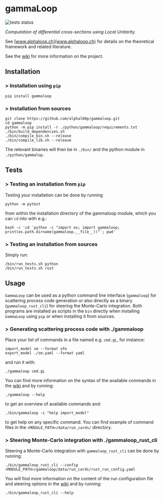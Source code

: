 # gammaLoop
![tests status](https://github.com/alphal00p/gammaloop/actions/workflows/gamma_loop_tests.yml/badge.svg?event=push)

*Computation of differential cross-sections using Local Unitarity.*

See [www.alphaloop.ch](www.alphaloop.ch) for details on the theoretical framework and related literature.

See the [wiki](https://wiki.alphaloop.ch/) for more information on the project.

## Installation

### > Installation using `pip`
```
pip install gammaloop
```

### > Installation from sources
```
git clone https://github.com/alphal00p/gammaloop.git
cd gammaloop
python -m pip install -r ./python/gammaloop/requirements.txt
./bin/build_dependencies.sh
./bin/compile_bin.sh --release
./bin/compile_lib.sh --release
```
The relevant binaries will then be in `./bin/` and the python module in `./python/gammalop`.

## Tests

### > Testing an installation from `pip`

Testing your installation can be done by running
```
python -m pytest
```
from within the installation directory of the gammaloop module, which you can `cd` into with e.g.:
```
bash -c 'cd `python -c "import os; import gammaloop; print(os.path.dirname(gammaloop.__file__))"`; pwd'
```

### > Testing an installation from sources

Simply run:
```
/bin/run_tests.sh python
/bin/run_tests.sh rust
```

## Usage

`GammaLoop` can be used as a python command line interface (`gammaloop`) for scattering process code generation or also directly as a binary (`gammaloop_rust_cli`) for steering the Monte-Carlo integration. Both programs are installed as scripts in the `bin` directly when installing `GammaLoop` using `pip` or when installing it from sources.

### > Generating scattering process code with ./gammaloop

Place your list of commands in a file named e.g. `cmd.gL`, for instance:
```
import_model sm --format ufo
export_model ./sm.yaml --format yaml
```
and run it with:
```
./gammaloop cmd.gL
```
You can find more information on the syntax of the available commands in the [wiki](https://wiki.alphaloop.ch/) and by running:
```
./gammaloop --help
```
to get an overview of available commands and:
```
./bin/gammaloop -c "help import_model"
```
to get help on any specific command.
You can find example of command files in the `<MODULE_PATH>/data/run_cards/` directory.

### > Steering Monte-Carlo integration with ./gammaloop_rust_cli

Steering a Monte-Carlo integration with `gammaloop_rust_cli` can be done by running:
```
./bin/gammaloop_rust_cli --config <MODULE_PATH>/gammaloop/data/run_cards/rust_run_config.yaml
```
You will find more information on the content of the run configuration file and steering options in the [wiki](https://wiki.alphaloop.ch/) and by running:
```
./bin/gammaloop_rust_cli --help
```
